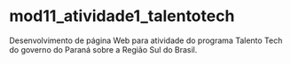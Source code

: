 # mod11_atividade1_talentotech
Desenvolvimento de página Web para atividade do programa Talento Tech do governo do Paraná sobre a Região Sul do Brasil.
